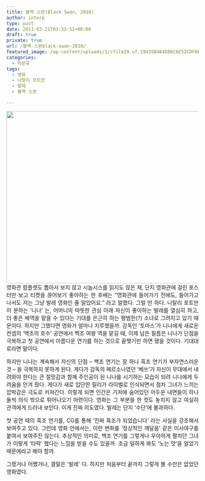 ```yaml
---
title: 블랙 스완(Black Swan, 2010)
author: interp
type: post
date: 2011-03-21T03:33:51+00:00
draft: true
private: true
url: /블랙-스완black-swan-2010/
featured_image: /wp-content/uploads/1/cfile29.uf.19435B464D86C6E52CDF6B.jpg
categories:
  - 미분류
tags:
  - 영화
  - 나탈리 포트만
  - 발레
  - 블랙 스완

---
```

<div style="text-align: justify;">
  <img src="http://interp.iwinv.net/wp-content/uploads/1/cfile29.uf.19435B464D86C6E52CDF6B.jpg" class="aligncenter" width="600" height="450" alt="" filename="black-swan-wallpaper-movie-1-827369.jpg" filemime="image/jpeg" /><br /> 영화관 팜플렛도 뽑아서 보지 않고 시놉시스를 읽지도 않은 채, 단지 영화관에 걸린 포스터만 보고 티켓을 끊어보기 좋아하는 한 후배는 &#8220;영화관에 들어가기 전에도, 들어가고 나서도 저는 그냥 발레 영화인 줄 알았어요.&#8221; 라고 말했다. 그럴 만 하다. 나탈리 포트만이 분하는 &#8216;니나&#8217; 는, 어머니의 따뜻한 관심 아래 자신이 좋아하는 발레를 열심히 하고, 더 좋은 배역을 맡을 수 있다는 기대를 은근히 하는 평범한(?) 소녀로 그려지고 있기 때문이다. 하지만 그랬다면 영화가 얼마나 지루했을까. 감독인 &#8216;토마스&#8217;가 니나에게 새로운 컨셉의 &#8216;백조의 호수&#8217; 공연에서 백조 여왕 역을 맡길 때, 이제 남은 필름은 니나가 단점을 극복하고 첫 공연에서 아름다운 연기를 하는 것으로 끝맺기만 하면 됐을 것이다. 기대대로라면 말이다.</p> 
  
  <p>
    하지만 니나는 계속해서 자신의 단점 &#8211; 백조 연기는 잘 하나 흑조 연기가 부자연스러운 것 &#8211; 을 극복하지 못하게 된다. 게다가 감독의 페르소나였던 &#8216;베쓰&#8217;가 자신이 무대에서 내려와야 한다는 큰 절망감과 함께 주인공이 된 니나를 시기하는 모습이 되려 니나에게 두려움을 안겨 줬다. 게다가 새로 입단한 릴리가 라이벌로 인식되면서 점차 그녀가 느끼는 압박감은 극도로 커져간다. 이렇게 되면 인간은 기저에 숨어있던 어두운 내면들이 하나둘씩 의식 밖으로 튀어나오기 마련이다. 영화는 그 부분을 한 컷도 놓치지 않고 여실히 관객에게 드러내 보인다. 이게 진짜 의도였다. 발레는 단지 &#8216;수단&#8217;에 불과하다.
  </p>
  
  <p>
    첫 공연 때의 흑조 연기를, CG를 통해 &#8216;진짜 흑조가 되었습니다&#8217; 라는 사실을 강조해서 보여주고 있다. 그런데 영화 안에서는, 이런 변화를 &#8216;정상적인 깨달음&#8217; 같은 미사여구를 붙여서 보여주진 않는다. 추상적인 의미로, 백조 연기를 그렇게나 우아하게 펼치던 그녀가 이렇게 &#8216;타락&#8217; 했다는 느낌을 받을 수도 있을까. 조금 덜하게 봐도 &#8216;노는 맛&#8217;을 알았기 때문에라고 해야 할까.&nbsp;
  </p>
  
  <p>
    그랬거나 어쨌거나, 결말은 &#8216;발레&#8217; 다. 하지만 처음부터 끝까지 그렇게 볼 수만은 없었던 영화였다.
  </p>
</div>